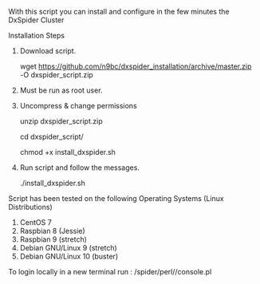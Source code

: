 With this script you can install and configure in the few minutes the DxSpider Cluster

Installation Steps

1. Download script.

    wget https://github.com/n9bc/dxspider_installation/archive/master.zip -Ο dxspider_script.zip
    
2. Must be run as root user.

3. Uncompress & change permissions

    unzip dxspider_script.zip
    
    cd dxspider_script/
    
    chmod +x install_dxspider.sh

4. Run script and follow the messages.

    ./install_dxspider.sh

Script has been tested on the following Operating Systems (Linux Distributions)

1. CentOS 7
2. Raspbian 8 (Jessie)
3. Raspbian 9 (stretch)
4. Debian GNU/Linux 9 (stretch)
5. Debian GNU/Linux 10 (buster)


To login locally in a new terminal run :
/spider/perl//console.pl
